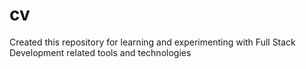 # cv
Created this repository for learning and experimenting with Full Stack Development related tools and technologies
